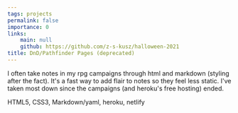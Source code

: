 ```yaml
---
tags: projects
permalink: false
importance: 0
links:
    main: null
    github: https://github.com/z-s-kusz/halloween-2021
title: DnD/Pathfinder Pages (deprecated)
---
```


I often take notes in my rpg campaigns through html and markdown (styling after the fact).
It's a fast way to add flair to notes so they feel less static.
I've taken most down since the campaigns (and heroku's free hosting) ended.

<div class="text-blue-400 border-t-2 border-zinc-50 mt-4 pt-4">
HTML5, CSS3, Markdown/yaml, heroku, netlify
</div>
